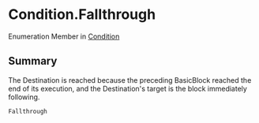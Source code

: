 # Condition.Fallthrough

Enumeration Member in [Condition](/api/csharp/yarn.compiler.basicblock.condition.md)

## Summary


The Destination is reached because the preceding BasicBlock
reached the end of its execution, and the Destination's target
is the block immediately following.


```csharp
Fallthrough
```

